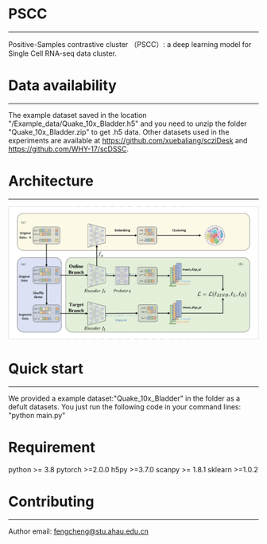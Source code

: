# PSCC
-----
Positive-Samples contrastive cluster （PSCC）: a deep learning model for Single Cell RNA-seq data cluster.



# Data availability
-----
The example dataset saved in the location  "/Example_data/Quake_10x_Bladder.h5" and you need to unzip the folder "Quake_10x_Bladder.zip" to get .h5 data. Other datasets used in the experiments are available at https://github.com/xuebaliang/scziDesk and https://github.com/WHY-17/scDSSC.

# Architecture
-----

![model](https://github.com/FengCheng-Space/PSCC/blob/main/Architecture/PSCC_model.jpg)


# Quick start
-----
We provided a example dataset:"Quake_10x_Bladder" in the <a herf="https://github.com/FengCheng-Space/PSCC/tree/main/Example_data">folder as a defult datasets. You just run the following code in your command lines:
"python main.py"

# Requirement

python >= 3.8
pytorch  >=2.0.0
h5py >=3.7.0
scanpy >= 1.8.1
sklearn >=1.0.2

# Contributing
-----
Author email: fengcheng@stu.ahau.edu.cn
